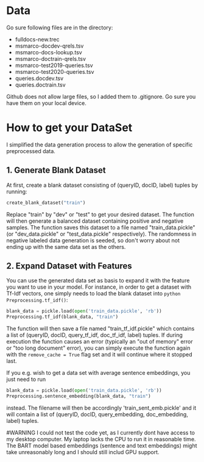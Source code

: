# Data
Go sure following files are in the directory:    
- fulldocs-new.trec    
- msmarco-docdev-qrels.tsv
- msmarco-docs-lookup.tsv
- msmarco-doctrain-qrels.tsv
- msmarco-test2019-queries.tsv
- msmarco-test2020-queries.tsv
- queries.docdev.tsv
- queries.doctrain.tsv

Github does not allow large files, so I added them to .gitignore. Go sure you have them on your local device.

# How to get your DataSet
I simplified the data generation process to allow the generation of specific preprocessed data. 

## 1. Generate Blank Dataset
At first, create a blank dataset consisting of (queryID, docID, label) tuples by running:
```python
create_blank_dataset("train")
```
Replace "train" by "dev" or "test" to get your desired dataset. The function will then generate a balanced dataset containing positive and negative samples. The function saves this dataset to a file named "train_data.pickle" (or "dev_data.pickle" or "test_data.pickle" respectively). The randomness in negative labeled data generation is seeded, so don't worry about not ending up with the same data set as the others.

## 2. Expand Dataset with Features
You can use the generated data set as basis to expand it with the feature you want to use in your model. For instance, in order to get a dataset with Tf-Idf vectors, one simply needs to load the blank dataset into ```python Preprocessing.tf_idf()```:
```python
blank_data = pickle.load(open('train_data.pickle', 'rb'))
Preprocessing.tf_idf(blank_data, "train")
```
The function will then save a file named "train_tf_idf.pickle" which contains a list of (queryID, docID, query_tf_idf, doc_tf_idf, label) tuples.
If during execution the function causes an error (typically an "out of memory" error or "too long document" error), you can simply execute the function again with the ``` remove_cache = True ``` flag set and it will continue where it stopped last.

If you e.g. wish to get a data set with average sentence embeddings, you just need to run
```python
blank_data = pickle.load(open('train_data.pickle', 'rb'))
Preprocessing.sentence_embedding(blank_data, "train")
```
instead. The filename will then be accordingly 'train_sent_emb.pickle' and it will contain a list of (queryID, docID, query_embedding, doc_embedding, label) tuples.

#WARNING
I could not test the code yet, as I currently dont have access to my desktop computer. My laptop lacks the CPU to run it in reasonable time. The BART model based embeddings (sentence and text embeddings) might take unreasonably long and I should still includ GPU support.
